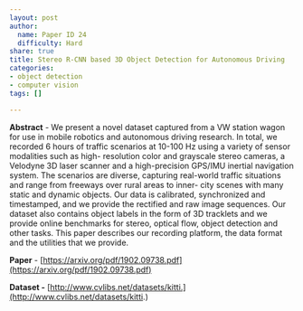 ```yaml
---
layout: post
author:
  name: Paper ID 24
  difficulty: Hard
share: true
title: Stereo R-CNN based 3D Object Detection for Autonomous Driving
categories:
- object detection
- computer vision
tags: []

---
```

**Abstract** - We present a novel dataset captured from a VW
station wagon for use in mobile robotics and autonomous driving
research. In total, we recorded 6 hours of traffic scenarios at
10-100 Hz using a variety of sensor modalities such as high-
resolution color and grayscale stereo cameras, a Velodyne 3D
laser scanner and a high-precision GPS/IMU inertial navigation
system. The scenarios are diverse, capturing real-world traffic
situations and range from freeways over rural areas to inner-
city scenes with many static and dynamic objects. Our data is
calibrated, synchronized and timestamped, and we provide the
rectified and raw image sequences. Our dataset also contains
object labels in the form of 3D tracklets and we provide online
benchmarks for stereo, optical flow, object detection and other
tasks. This paper describes our recording platform, the data
format and the utilities that we provide.

**Paper** - [https://arxiv.org/pdf/1902.09738.pdf](https://arxiv.org/pdf/1902.09738.pdf)

**Dataset -** [http://www.cvlibs.net/datasets/kitti.](http://www.cvlibs.net/datasets/kitti.)
    